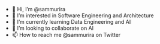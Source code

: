 - 👋 Hi, I’m @sammurira
- 👀 I’m interested in Software Engineering and Architecture
- 🌱 I’m currently learning Data Engineering and AI
- 💞️ I’m looking to collaborate on AI
- 📫 How to reach me @sammurira on Twitter

<!---
sammurira/sammurira is a ✨ special ✨ repository because its `README.md` (this file) appears on your GitHub profile.
You can click the Preview link to take a look at your changes.
--->
